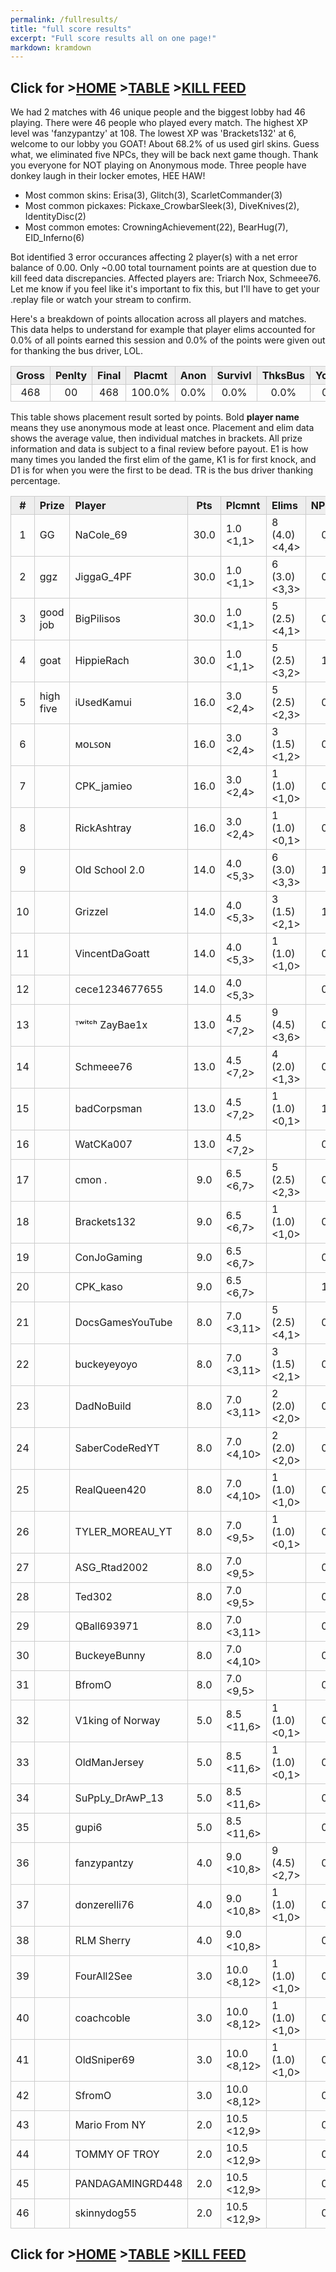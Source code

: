 ```yaml
---
permalink: /fullresults/
title: "full score results"
excerpt: "Full score results all on one page!"
markdown: kramdown
---
```

<meta http-equiv="refresh" content="30">

<script>
    var countUpdDate = new Date("Mar 25, 2023 10:07:42").getTime(); // Set the date we're counting down to
    var x = setInterval(function () {
        var timeNow = new Date().getTime(); // Get today's date and time
        var distance = timeNow - countUpdDate; // Find the distance between now and the count down date
        var days = Math.floor(distance / (1000 * 60 * 60 * 24));
        var hours = Math.floor((distance % (1000 * 60 * 60 * 24)) / (1000 * 60 * 60));
        var minutes = Math.floor((distance % (1000 * 60 * 60)) / (1000 * 60));
        var seconds = Math.floor((distance % (1000 * 60)) / 1000);
        var minutesString = minutes.toString();
        var secondsString = seconds.toString();
        if (minutesString.length < 2) {
            minutesString = "0" + minutesString;
        }
        if (secondsString.length < 2) {
            secondsString = "0" + secondsString;
        }
        document.getElementById("countUpTimer").innerHTML = minutesString + ":" + secondsString + " since updt"; // Display the result in the element with id="demo"
        // If the count down is finished, write some text
        if (distance < 0) {
            clearInterval(x);
            document.getElementById("countUpTimer").innerHTML = "EXPIRED";
        }
    }, 1000); // Update the count down every 1000 milliseconds
</script>


<style>
      .tableFixHead {
        overflow-y: auto;
        height: 195px;
      }
      .tableFixHead thead th {
        position: sticky;
        top: 0;
      }
      table {
        border-collapse: collapse;
        width: 100%;
      }
      th,
      td {
        padding: 2px 2x;
        border: 1px solid #ccc;
      }
      th {
        background: #eee;
      }
</style>

<strong><span id="countUpTimer" style="color:red;background-color:white;font-size:add_size"></span></strong>
## Click for >[HOME](https://www.kaso.gg) >[TABLE](https://www.kaso.gg/fullresults) >[KILL FEED](https://www.kaso.gg/killfeed)<br>

We had 2 matches with 46 unique people and the biggest lobby had 46 playing. There were 46 people who played every match. The highest XP level was 'fanzypantzy' at 108. The lowest XP was 'Brackets132' at 6, welcome to our lobby you GOAT! About 68.2% of us used girl skins. Guess what, we eliminated five NPCs, they will be back next game though. Thank you everyone for NOT playing on Anonymous mode. Three people have donkey laugh in their locker emotes, HEE HAW!

* Most common skins: Erisa(3), Glitch(3), ScarletCommander(3)<br>
* Most common pickaxes: Pickaxe_CrowbarSleek(3), DiveKnives(2), IdentityDisc(2)<br>
* Most common emotes: CrowningAchievement(22), BearHug(7), EID_Inferno(6)<br>

Bot identified 3 error occurances affecting 2 player(s) with a net error balance of 0.00. Only ~0.00 total tournament points are at question due to kill feed data discrepancies. Affected players are: Triarch Nox, Schmeee76. Let me know if you feel like it's important to fix this, but I'll have to get your .replay file or watch your stream to confirm.

Here's a breakdown of points allocation across all players and matches. This data helps to understand for example that player elims accounted for 0.0% of all points earned this session and 0.0% of the points were given out for thanking the bus driver, LOL.

| Gross  | Penlty | Final  | Placmt | Anon   | Survivl  | ThksBus | YouDed | Elims  | Siphon | NPC    |
| :----: | :----: | :----: | :----: | :----: | :----:   | :----:  | :----: | :----: | :----: | :----: |
|468|00|468|100.0%|0.0%|0.0%|0.0%|0.0%|0.0%|0.0%|0.0%|

This table shows placement result sorted by points. Bold **player name** means they use anonymous mode at least once. Placement and elim data shows the average value, then individual matches in brackets. All prize information and data is subject to a final review before payout. E1 is how many times you landed the first elim of the game, K1 is for first knock, and D1 is for when you were the first to be dead. TR is the bus driver thanking percentage.


| #      | Prize | Player | Pts    | Plcmnt | Elims | NPCs   | E1     | D1     | K1     | TR     | Lvl    | Skin   | Axe    |
| :----: | :---  | :---   | :----: | :---   | :---  | :----: | :----: | :----: | :----: | :----: | :----: | :----: | :----: |
|1|GG|NaCole_69|30.0|1.0 <1,1>|8 (4.0) <4,4>|0|0|0|0|100%|42|![](https://media.fortniteapi.io/images/f154ad1a24b0815edd5d4223c8c792a2/transparent.png){:height="35px"}|![](https://media.fortniteapi.io/images/841abef8a00eda5ecf1b596230acccac/transparent.png){:height="35px"}|
|2|ggz|JiggaG_4PF|30.0|1.0 <1,1>|6 (3.0) <3,3>|0|0|0|0|100%|64|![](https://media.fortniteapi.io/images/b5c05e27736ff99ff547e6a9e847dc6b/transparent.png){:height="35px"}|![](){:height="35px"}|
|3|good job|BigPilisos|30.0|1.0 <1,1>|5 (2.5) <4,1>|0|0|0|0|0%|56|![](https://media.fortniteapi.io/images/5d89d43829d59c68aa1abef962f170fc/transparent.png){:height="35px"}|![](){:height="35px"}|
|4|goat|HippieRach|30.0|1.0 <1,1>|5 (2.5) <3,2>|1|0|0|0|100%|46|![](https://media.fortniteapi.io/images/20b57070e53fa93b5b421df31df6bf47/transparent.png){:height="35px"}|![](https://media.fortniteapi.io/images/d2e8284-fb06feb-ea3fbe3-c41fd8b/transparent.png){:height="35px"}|
|5|high five|iUsedKamui|16.0|3.0 <2,4>|5 (2.5) <2,3>|0|0|0|0|0%|52|![](https://media.fortniteapi.io/images/13e485f84b25cbca21c71cab7bfab1da/transparent.png){:height="35px"}|![](https://media.fortniteapi.io/images/1c432ada4a32eb8e52774014785040ab/transparent.png){:height="35px"}|
|6||ᴍᴏʟꜱᴏɴ|16.0|3.0 <2,4>|3 (1.5) <1,2>|0|0|0|0|100%|63|![](https://media.fortniteapi.io/images/3342d8f2545e8a2fccfa64b389169d92/transparent.png){:height="35px"}|![](https://media.fortniteapi.io/images/7129fe22482a29f1fdacec0628cc095a/transparent.png){:height="35px"}|
|7||CPK_jamieo|16.0|3.0 <2,4>|1 (1.0) <1,0>|0|0|0|0|100%|29|![](https://media.fortniteapi.io/images/d930dba-8e19b63-a6d5d94-6978fe3/transparent.png){:height="35px"}|![](https://media.fortniteapi.io/images/387bc01-74f3869-f996df6-ed18404/transparent.png){:height="35px"}|
|8||RickAshtray|16.0|3.0 <2,4>|1 (1.0) <0,1>|0|0|0|0|100%|15|![](https://media.fortniteapi.io/images/29973af14bd85f0b3d2a7f61a091c3b2/transparent.png){:height="35px"}|![](https://media.fortniteapi.io/images/8d7b7960776bd3be44711d8b3c7731c6/transparent.png){:height="35px"}|
|9||Old School 2.0|14.0|4.0 <5,3>|6 (3.0) <3,3>|1|1|0|1|50%|61|![](https://media.fortniteapi.io/images/97cecc17672237f13bfbc5cee17ae18f/transparent.png){:height="35px"}|![](https://media.fortniteapi.io/images/ec32e95-f5e82af-93e78e7-d72ff97/transparent.png){:height="35px"}|
|10||Grizzel|14.0|4.0 <5,3>|3 (1.5) <2,1>|1|0|1|0|100%|77|![](){:height="35px"}|![](https://media.fortniteapi.io/images/9293e8e2a91396e03e3153b5b0c72f6a/transparent.png){:height="35px"}|
|11||VincentDaGoatt|14.0|4.0 <5,3>|1 (1.0) <1,0>|0|0|0|0|100%|64|![](https://media.fortniteapi.io/images/04847ff144564319f170dd99681932ee/transparent.png){:height="35px"}|![](https://media.fortniteapi.io/images/1470afcef74ebc3e9f96b52fd1320466/transparent.png){:height="35px"}|
|12||cece1234677655|14.0|4.0 <5,3>||0|0|0|0|0%|18|![](https://media.fortniteapi.io/images/ae6278abbe3526e77d63a1faca4df818/transparent.png){:height="35px"}|![](https://media.fortniteapi.io/images/7bd11ebf53706ac267b565ed3b1f71e0/transparent.png){:height="35px"}|
|13||ᵀʷⁱᵗᶜʰ ZayBae1x|13.0|4.5 <7,2>|9 (4.5) <3,6>|0|1|0|0|100%|20|![](https://media.fortniteapi.io/images/b5c05e27736ff99ff547e6a9e847dc6b/transparent.png){:height="35px"}|![](https://media.fortniteapi.io/images/6611610a7c2c07da2930b683dde37eef/transparent.png){:height="35px"}|
|14||Schmeee76|13.0|4.5 <7,2>|4 (2.0) <1,3>|0|0|0|0|100%|33|![](https://media.fortniteapi.io/images/e9d61c4a4aae593fbac8d72182da83f2/transparent.png){:height="35px"}|![](https://media.fortniteapi.io/images/2149460bed6da81cbc9a5c8ba2a0e4ff/transparent.png){:height="35px"}|
|15||badCorpsman|13.0|4.5 <7,2>|1 (1.0) <0,1>|1|0|0|0|100%|28|![](https://media.fortniteapi.io/images/5d89d43829d59c68aa1abef962f170fc/transparent.png){:height="35px"}|![](){:height="35px"}|
|16||WatCKa007|13.0|4.5 <7,2>||0|0|0|0|100%|48|![](https://media.fortniteapi.io/images/b5c05e27736ff99ff547e6a9e847dc6b/transparent.png){:height="35px"}|![](https://media.fortniteapi.io/images/05c48936305179b91613cac98be12beb/transparent.png){:height="35px"}|
|17||cmon .|9.0|6.5 <6,7>|5 (2.5) <2,3>|0|0|0|0|100%|97|![](){:height="35px"}|![](){:height="35px"}|
|18||Brackets132|9.0|6.5 <6,7>|1 (1.0) <1,0>|0|0|0|0|100%|3|![](https://media.fortniteapi.io/images/d2a9889e8c90f9287bb1d416ff78f019/transparent.png){:height="35px"}|![](https://media.fortniteapi.io/images/87813ad11ba0d379fc09ba6e003e8530/transparent.png){:height="35px"}|
|19||ConJoGaming|9.0|6.5 <6,7>||0|0|0|0|50%|34|![](https://media.fortniteapi.io/images/9dbfba8d8a641c7964207739b01778f6/transparent.png){:height="35px"}|![](https://media.fortniteapi.io/images/2821715ae77ce3a826a547fb21c4cae3/transparent.png){:height="35px"}|
|20||CPK_kaso|9.0|6.5 <6,7>||1|0|0|0|100%|50|![](https://media.fortniteapi.io/images/072402071dcaac29ee547d1c40ac24b5/transparent.png){:height="35px"}|![](https://media.fortniteapi.io/images/eb390e0a1e7ff085ff8c1e7a5a3afa53/transparent.png){:height="35px"}|
|21||DocsGamesYouTube|8.0|7.0 <3,11>|5 (2.5) <4,1>|0|0|0|0|50%|30|![](https://media.fortniteapi.io/images/de92b06-8bbfd0f-cae852b-b674681/transparent.png){:height="35px"}|![](https://media.fortniteapi.io/images/d0ede8f-343a5e4-ca342cf-06f23a6/transparent.png){:height="35px"}|
|22||buckeyeyoyo|8.0|7.0 <3,11>|3 (1.5) <2,1>|0|0|0|0|100%|37|![](https://media.fortniteapi.io/images/5c25ad9-965d973-1ecd1c9-4a06e53/transparent.png){:height="35px"}|![](https://media.fortniteapi.io/images/bf781d1-baafaa7-40a5dc8-7bb3923/transparent.png){:height="35px"}|
|23||DadNoBuild|8.0|7.0 <3,11>|2 (2.0) <2,0>|0|0|0|0|100%|48|![](https://media.fortniteapi.io/images/6af5fb0c4127ab98be084d6ec5ed499c/transparent.png){:height="35px"}|![](https://media.fortniteapi.io/images/6f1e20f1c9ffbc25f5d3ec2bcbbaeb79/transparent.png){:height="35px"}|
|24||SaberCodeRedYT|8.0|7.0 <4,10>|2 (2.0) <2,0>|0|0|0|0|100%|44|![](https://media.fortniteapi.io/images/dea0d24fae2f52363e9d3f5ec8029cad/transparent.png){:height="35px"}|![](https://media.fortniteapi.io/images/813ae479b895c8f3669f63363d90d4aa/transparent.png){:height="35px"}|
|25||RealQueen420|8.0|7.0 <4,10>|1 (1.0) <1,0>|0|0|0|0|100%|58|![](https://media.fortniteapi.io/images/bf04b0beeb63b21268e99d9df769f51b/transparent.png){:height="35px"}|![](){:height="35px"}|
|26||TYLER_MOREAU_YT|8.0|7.0 <9,5>|1 (1.0) <0,1>|0|0|0|0|0%|28|![](https://media.fortniteapi.io/images/10152349852b512cf59d93156e451ca7/transparent.png){:height="35px"}|![](https://media.fortniteapi.io/images/4ac77926c7446b593d03ef217e40f89b/transparent.png){:height="35px"}|
|27||ASG_Rtad2002|8.0|7.0 <9,5>||0|0|0|0|100%|31|![](https://media.fortniteapi.io/images/40274a4-d5db17a-d975314-a9971a6/transparent.png){:height="35px"}|![](https://media.fortniteapi.io/images/e52103c-718673f-6418bc7-4b4a6bd/transparent.png){:height="35px"}|
|28||Ted302|8.0|7.0 <9,5>||0|0|0|0|100%|65|![](https://media.fortniteapi.io/images/97cecc17672237f13bfbc5cee17ae18f/transparent.png){:height="35px"}|![](https://media.fortniteapi.io/images/1c7fb76aca7496083220a4c2d84fb110/transparent.png){:height="35px"}|
|29||QBall693971|8.0|7.0 <3,11>||0|0|0|0|50%|17|![](https://media.fortniteapi.io/images/f77256c89d682760479afca924a6da47/transparent.png){:height="35px"}|![](https://media.fortniteapi.io/images/7db03922296208ea119eea6ce4b0d8a9/transparent.png){:height="35px"}|
|30||BuckeyeBunny|8.0|7.0 <4,10>||0|0|0|0|100%|94|![](https://media.fortniteapi.io/images/473c1f0e7f3c310eae7c3b580609429b/transparent.png){:height="35px"}|![](https://media.fortniteapi.io/images/cbcb9e145a9ae22fdd377bc5af228b8c/transparent.png){:height="35px"}|
|31||BfromO|8.0|7.0 <9,5>||0|0|0|0|0%|26|![](https://media.fortniteapi.io/images/a5df3724c04d4f090c20187a44eaf7d3/transparent.png){:height="35px"}|![](https://media.fortniteapi.io/images/d6279cf759c1953515b220986b63f6f9/transparent.png){:height="35px"}|
|32||V1king of Norway|5.0|8.5 <11,6>|1 (1.0) <0,1>|0|0|0|0|50%|48|![](https://media.fortniteapi.io/images/151e3f434db4be26af0d928d7504c5a3/transparent.png){:height="35px"}|![](https://media.fortniteapi.io/images/b83fc2365d120052de1e245252f73e60/transparent.png){:height="35px"}|
|33||OldManJersey|5.0|8.5 <11,6>|1 (1.0) <0,1>|0|0|0|0|100%|43|![](https://media.fortniteapi.io/images/1de0ec7-3d274f7-fc013ae-a66d612/transparent.png){:height="35px"}|![](https://media.fortniteapi.io/images/05c48936305179b91613cac98be12beb/transparent.png){:height="35px"}|
|34||SuPpLy_DrAwP_13|5.0|8.5 <11,6>||0|0|0|0|100%|45|![](https://media.fortniteapi.io/images/a22a0c603d543a60dd37432e09d1205e/transparent.png){:height="35px"}|![](https://media.fortniteapi.io/images/eb488368dc072c4b4e11f9c7a9dbb08e/transparent.png){:height="35px"}|
|35||gupi6|5.0|8.5 <11,6>||0|0|0|0|100%|27|![](https://media.fortniteapi.io/images/073639580890af786a3804bca6efb3e0/transparent.png){:height="35px"}|![](https://media.fortniteapi.io/images/b6ca3b6d9dddfe2b1616d89fcd1be224/transparent.png){:height="35px"}|
|36||fanzypantzy|4.0|9.0 <10,8>|9 (4.5) <2,7>|0|0|0|1|0%|108|![](https://media.fortniteapi.io/images/5d6b82ff761b71350a84f2ed1fe9275f/transparent.png){:height="35px"}|![](https://media.fortniteapi.io/images/0692194-9c5b386-445cf82-2cb484d/transparent.png){:height="35px"}|
|37||donzerelli76|4.0|9.0 <10,8>|1 (1.0) <1,0>|0|0|0|0|0%|37|![](https://media.fortniteapi.io/images/d96579630a4aa5fc9d427fbeec8ab712/transparent.png){:height="35px"}|![](){:height="35px"}|
|38||RLM Sherry|4.0|9.0 <10,8>||0|0|0|0|100%|46|![](https://media.fortniteapi.io/images/97cecc17672237f13bfbc5cee17ae18f/transparent.png){:height="35px"}|![](https://media.fortniteapi.io/images/eb390e0a1e7ff085ff8c1e7a5a3afa53/transparent.png){:height="35px"}|
|39||FourAll2See|3.0|10.0 <8,12>|1 (1.0) <1,0>|0|0|0|0|0%|70|![](https://media.fortniteapi.io/images/ae10d7211a0aedd4824da7ef221111a8/transparent.png){:height="35px"}|![](https://media.fortniteapi.io/images/65346f1e401a2537731589e3149a7af3/transparent.png){:height="35px"}|
|40||coachcoble|3.0|10.0 <8,12>|1 (1.0) <1,0>|0|0|0|0|100%|101|![](https://media.fortniteapi.io/images/921bcff-7a6474b-20912b8-ed4f78a/transparent.png){:height="35px"}|![](https://media.fortniteapi.io/images/ca6cfb9-54bc587-e5c6dce-1b4fc3e/transparent.png){:height="35px"}|
|41||OldSniper69|3.0|10.0 <8,12>|1 (1.0) <1,0>|0|0|0|0|50%|32|![](https://media.fortniteapi.io/images/b84d6cac4da0214db9907771c0657b17/transparent.png){:height="35px"}|![](){:height="35px"}|
|42||SfromO|3.0|10.0 <8,12>||0|0|1|0|50%|37|![](https://media.fortniteapi.io/images/c4d9480a09360cce72c922389d99ff64/transparent.png){:height="35px"}|![](https://media.fortniteapi.io/images/1f3b661fb42bca6087ef654201c0e009/transparent.png){:height="35px"}|
|43||Mario From NY|2.0|10.5 <12,9>||0|0|0|0|50%|44|![](https://media.fortniteapi.io/images/142913526bf1b32ba9433bf5de83e010/transparent.png){:height="35px"}|![](https://media.fortniteapi.io/images/1cfb016590d1c7688a25bb0fc591f9cc/transparent.png){:height="35px"}|
|44||TOMMY OF TROY|2.0|10.5 <12,9>||0|0|0|0|100%|63|![](https://media.fortniteapi.io/images/9cb0197858f70248e1cd90ba9055e36b/transparent.png){:height="35px"}|![](https://media.fortniteapi.io/images/effb24cea6003553a8c0088c51c92e26/transparent.png){:height="35px"}|
|45||PANDAGAMINGRD448|2.0|10.5 <12,9>||0|0|0|0|0%|59|![](https://media.fortniteapi.io/images/c630ae8da7c1f66f60c7f6d4c81131b5/transparent.png){:height="35px"}|![](https://media.fortniteapi.io/images/9e36e49a4897bf9de11dde8eb805b121/transparent.png){:height="35px"}|
|46||skinnydog55|2.0|10.5 <12,9>||0|0|0|0|100%|95|![](){:height="35px"}|![](https://media.fortniteapi.io/images/9293e8e2a91396e03e3153b5b0c72f6a/transparent.png){:height="35px"}|

## Click for >[HOME](https://www.kaso.gg) >[TABLE](https://www.kaso.gg/fullresults) >[KILL FEED](https://www.kaso.gg/killfeed)<br>

